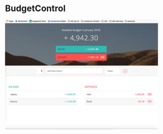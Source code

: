 # BudgetControl
![Screenshot showing failure](https://github.com/liwenjun1988/BudgetControl/raw/master/image/screenshot.jpeg)
